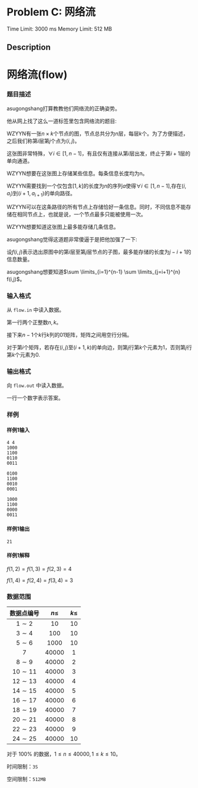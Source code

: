 

# Problem C: 网络流

Time Limit: 3000 ms Memory Limit: 512 MB

## Description

# 网络流(flow)  
  
### 题目描述  
  
asugongshang打算教教他们网络流的正确姿势。  
  
他从网上找了这么一道标签里包含网络流的题目:  
  
WZYYN有一张$n \times k$个节点的图，节点总共分为$n$层，每层$k$个。为了方便描述，之后我们称第$i$层第$j$个点为$(i,j)$。  
  
这张图非常特殊，$\forall i \in [1,n-1]$，有且仅有连接从第$i$层出发，终止于第$i+1$层的单向通道。  
  
WZYYN想要在这张图上存储某些信息。每条信息长度均为n。  
  
WZYYN需要找到一个仅包含$[1,k]$的长度为$n$的序列$a$使得$\forall
i∈[1,n-1]$,存在$(i,a_i)$到$(i+1,a_{i+1})$的单向路径。  
  
WZYYN可以在这条路径的所有节点上存储恰好一条信息。同时，不同信息不能存储在相同节点上，也就是说，一个节点最多只能被使用一次。  
  
WZYYN想要知道这张图上最多能存储几条信息。  
  
asugongshang觉得这道题非常傻逼于是把他加强了一下:  
  
设$f(i,j)$表示选出原图中的第$i$层至第$j$层节点的子图，最多能存储的长度为$j-i+1$的信息数量。  
  
asugongshang想要知道$\sum \limits_{i=1}^{n-1} \sum \limits_{j=i+1}^{n} f(i,j)$。  
  
### 输入格式  
  
从 ```flow.in``` 中读入数据。  
  
第一行两个正整数$n,k$。  
  
接下来$n-1$个$k$行$k$列的01矩阵，矩阵之间用空行分隔。  
  
对于第$i$个矩阵，若存在$(i,j)$至$(i+1,k)$的单向边，则第$j$行第$k$个元素为$1$，否则第$j$行第$k$个元素为$0$.  
  
### 输出格式  
  
向 ```flow.out``` 中读入数据。  
  
一行一个数字表示答案。  
  
### 样例  
  
#### 样例1输入  
  
```  
4 4  
1000  
1100  
0110  
0011  
  
0100  
1100  
0010  
0001  
  
1000  
1100  
0000  
0011  
```  
  
#### 样例1输出  
  
```  
21  
```  
  
#### 样例1解释  
  
$f(1,2)=f(1,3)=f(2,3)=4$  
  
$f(1,4)=f(2,4)=f(3,4)=3$  
  
### 数据范围  
  
| 数据点编号 | $n \le$ | $k \le$ |  
| :--: | :--: | :--: |  
| $1 \sim 2$ | $10$ | $10$ |  
| $3 \sim 4$ | $100$ | $10$ |  
| $5 \sim 6$ | $1000$ | $10$ |  
| $7$ | $40000$ | $1$ |  
| $8 \sim 9$ | $40000$ | $2$ |  
| $10 \sim 11$ | $40000$ | $3$ |  
| $12 \sim 13$ | $40000$ | $4$ |  
| $14 \sim 15$ | $40000$ | $5$ |  
| $16 \sim 17$ | $40000$ | $6$ |  
| $18 \sim 19$ | $40000$ | $7$ |  
| $20 \sim 21$ | $40000$ | $8$ |  
| $22 \sim 23$ | $40000$ | $9$ |  
| $24 \sim 25$ | $40000$ | $10$ |  
  
对于 $100\%$ 的数据，$1 \le n \le 40000,1 \le k \le 10$。  
  
时间限制：$\texttt{3S}$  
  
空间限制：$\texttt{512MB}$  

